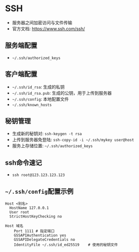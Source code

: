 # SSH

- 服务器之间加密访问与文件传输
- 官方文档: <https://www.ssh.com/ssh/>

## 服务端配置

- `~/.ssh/authorized_keys`


## 客户端配置

- `~/.ssh/id_rsa`: 生成的私钥
- `~/.ssh/id_rsa.pub`: 生成的公钥，用于上传到服务器
- `~/.ssh/config`: 本地配置文件
- `~/.ssh/known_hosts`


## 秘钥管理

- 生成新的秘钥对: `ssh-keygen -t rsa`
- 上传到服务器免登陆: `ssh-copy-id -i ~/.ssh/mykey user@host`
- 服务上存储位置: `~/.ssh/authorized_keys`

## ssh命令速记

- `ssh root@123.123.123.123`

## `~/.ssh/config`配置示例

```
Host <别名>
  HostName 127.0.0.1
  User root
  StrictHostKeyChecking no

Host 域名
    Port 1111 # 指定端口
    GSSAPIAuthentication yes
    GSSAPIDelegateCredentials no
    IdentityFile ~/.ssh/id_ed25519    # 使用的秘钥文件

```
